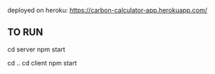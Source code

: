 deployed on heroku: https://carbon-calculator-app.herokuapp.com/

## TO RUN

cd server
npm start

cd ..
cd client
npm start
